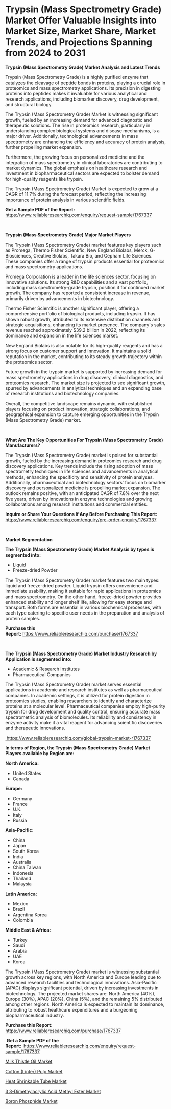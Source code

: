<p><h1>Trypsin (Mass Spectrometry Grade) Market Offer Valuable Insights into Market Size, Market Share, Market Trends, and Projections Spanning from 2024 to 2031</h1></p><p><strong>Trypsin (Mass Spectrometry Grade) Market Analysis and Latest Trends</strong></p>
<p><p>Trypsin (Mass Spectrometry Grade) is a highly purified enzyme that catalyzes the cleavage of peptide bonds in proteins, playing a crucial role in proteomics and mass spectrometry applications. Its precision in digesting proteins into peptides makes it invaluable for various analytical and research applications, including biomarker discovery, drug development, and structural biology.</p><p>The Trypsin (Mass Spectrometry Grade) Market is witnessing significant growth, fueled by an increasing demand for advanced diagnostic and therapeutic solutions. The rise in proteomics research, particularly in understanding complex biological systems and disease mechanisms, is a major driver. Additionally, technological advancements in mass spectrometry are enhancing the efficiency and accuracy of protein analysis, further propelling market expansion.</p><p>Furthermore, the growing focus on personalized medicine and the integration of mass spectrometry in clinical laboratories are contributing to market dynamics. The global emphasis on healthcare research and investment in biopharmaceutical sectors are expected to bolster demand for high-quality reagents like trypsin.</p><p>The Trypsin (Mass Spectrometry Grade) Market is expected to grow at a CAGR of 11.7% during the forecast period, reflecting the increasing importance of protein analysis in various scientific fields.</p></p>
<p><strong>Get a Sample PDF of the Report:&nbsp;</strong> <a href="https://www.reliableresearchiq.com/enquiry/request-sample/1767337?utm_campaign=1136&utm_medium=2&utm_source=Github&utm_content=ia&utm_term=09102024&utm_id=trypsin-mass-spectrometry-grade">https://www.reliableresearchiq.com/enquiry/request-sample/1767337</a></p>
<p>&nbsp;</p>
<p><strong>Trypsin (Mass Spectrometry Grade) Major Market Players</strong></p>
<p><p>The Trypsin (Mass Spectrometry Grade) market features key players such as Promega, Thermo Fisher Scientific, New England Biolabs, Merck, G-Biosciences, Creative Biolabs, Takara Bio, and Cepham Life Sciences. These companies offer a range of trypsin products essential for proteomics and mass spectrometry applications.</p><p>Promega Corporation is a leader in the life sciences sector, focusing on innovative solutions. Its strong R&D capabilities and a vast portfolio, including mass spectrometry-grade trypsin, position it for continued market growth. The company has reported a consistent increase in revenue, primarily driven by advancements in biotechnology.</p><p>Thermo Fisher Scientific is another significant player, offering a comprehensive portfolio of biological products, including trypsin. It has shown robust growth, attributed to its extensive distribution channels and strategic acquisitions, enhancing its market presence. The company's sales revenue reached approximately $39.2 billion in 2022, reflecting its dominance and expansion in the life sciences market.</p><p>New England Biolabs is also notable for its high-quality reagents and has a strong focus on customer support and innovation. It maintains a solid reputation in the market, contributing to its steady growth trajectory within the proteomics sector.</p><p>Future growth in the trypsin market is supported by increasing demand for mass spectrometry applications in drug discovery, clinical diagnostics, and proteomics research. The market size is projected to see significant growth, spurred by advancements in analytical techniques and an expanding base of research institutions and biotechnology companies.</p><p>Overall, the competitive landscape remains dynamic, with established players focusing on product innovation, strategic collaborations, and geographical expansion to capture emerging opportunities in the Trypsin (Mass Spectrometry Grade) market.</p></p>
<p>&nbsp;</p>
<p><strong>What Are The Key Opportunities For Trypsin (Mass Spectrometry Grade) Manufacturers?</strong></p>
<p><p>The Trypsin (Mass Spectrometry Grade) market is poised for substantial growth, fueled by the increasing demand in proteomics research and drug discovery applications. Key trends include the rising adoption of mass spectrometry techniques in life sciences and advancements in analytical methods, enhancing the specificity and sensitivity of protein analyses. Additionally, pharmaceutical and biotechnology sectors' focus on biomarker discovery and personalized medicine is propelling market expansion. The outlook remains positive, with an anticipated CAGR of 7.8% over the next five years, driven by innovations in enzyme technologies and growing collaborations among research institutions and commercial entities.</p></p>
<p><strong>Inquire or Share Your Questions If Any Before Purchasing This Report:</strong> <a href="https://www.reliableresearchiq.com/enquiry/pre-order-enquiry/1767337?utm_campaign=1136&utm_medium=2&utm_source=Github&utm_content=ia&utm_term=09102024&utm_id=trypsin-mass-spectrometry-grade">https://www.reliableresearchiq.com/enquiry/pre-order-enquiry/1767337</a></p>
<p>&nbsp;</p>
<p><strong>Market Segmentation</strong></p>
<p><strong>The Trypsin (Mass Spectrometry Grade) Market Analysis by types is segmented into:</strong></p>
<p><ul><li>Liquid</li><li>Freeze-dried Powder</li></ul></p>
<p><p>The Trypsin (Mass Spectrometry Grade) market features two main types: liquid and freeze-dried powder. Liquid trypsin offers convenience and immediate usability, making it suitable for rapid applications in proteomics and mass spectrometry. On the other hand, freeze-dried powder provides enhanced stability and longer shelf life, allowing for easy storage and transport. Both forms are essential in various biochemical processes, with each type catering to specific user needs in the preparation and analysis of protein samples.</p></p>
<p><strong>Purchase this Report:&nbsp;</strong><a href="https://www.reliableresearchiq.com/purchase/1767337?utm_campaign=1136&utm_medium=2&utm_source=Github&utm_content=ia&utm_term=09102024&utm_id=trypsin-mass-spectrometry-grade">https://www.reliableresearchiq.com/purchase/1767337</a></p>
<p>&nbsp;</p>
<p><strong>The Trypsin (Mass Spectrometry Grade) Market Industry Research by Application is segmented into:</strong></p>
<p><ul><li>Academic & Research Institutes</li><li>Pharmaceutical Companies</li></ul></p>
<p><p>The Trypsin (Mass Spectrometry Grade) market serves essential applications in academic and research institutes as well as pharmaceutical companies. In academic settings, it is utilized for protein digestion in proteomics studies, enabling researchers to identify and characterize proteins at a molecular level. Pharmaceutical companies employ high-purity trypsin for drug development and quality control, ensuring accurate mass spectrometric analysis of biomolecules. Its reliability and consistency in enzyme activity make it a vital reagent for advancing scientific discoveries and therapeutic innovations.</p></p>
<p><a href="https://www.reliableresearchiq.com/global-trypsin-market-r1767337?utm_campaign=1136&utm_medium=2&utm_source=Github&utm_content=ia&utm_term=09102024&utm_id=trypsin-mass-spectrometry-grade">&nbsp;https://www.reliableresearchiq.com/global-trypsin-market-r1767337</a></p>
<p><strong>In terms of Region, the Trypsin (Mass Spectrometry Grade) Market Players available by Region are:</strong></p>
<p>
    <p> <strong> North America: </strong>
        <ul>
            <li>United States</li>
            <li>Canada</li>
        </ul>
        </p> 
    <p> <strong> Europe: </strong>
        <ul>
            <li>Germany</li>
            <li>France</li>
            <li>U.K.</li>
            <li>Italy</li>
            <li>Russia</li>
        </ul>
        </p> 
    <p> <strong> Asia-Pacific: </strong>
        <ul>
            <li>China</li>
            <li>Japan</li>
            <li>South Korea</li>
            <li>India</li>
            <li>Australia</li>
            <li>China Taiwan</li>
            <li>Indonesia</li>
            <li>Thailand</li>
            <li>Malaysia</li>
        </ul>
        </p> 
    <p> <strong> Latin America: </strong>
        <ul>
            <li>Mexico</li>
            <li>Brazil</li>
            <li>Argentina Korea</li>
            <li>Colombia</li>
        </ul>
        </p> 
    <p> <strong> Middle East & Africa: </strong>
        <ul>
            <li>Turkey</li>
            <li>Saudi</li>
            <li>Arabia</li>
            <li>UAE</li>
            <li>Korea</li>
        </ul>
    </p>
    </p>
<p><p>The Trypsin (Mass Spectrometry Grade) market is witnessing substantial growth across key regions, with North America and Europe leading due to advanced research facilities and technological innovations. Asia-Pacific (APAC) displays significant potential, driven by increasing investments in biotechnology. The projected market shares are: North America (40%), Europe (30%), APAC (20%), China (5%), and the remaining 5% distributed among other regions. North America is expected to maintain its dominance, attributing to robust healthcare expenditures and a burgeoning biopharmaceutical industry.</p></p>
<p><strong>Purchase this Report: </strong><a href="https://www.reliableresearchiq.com/purchase/1767337?utm_campaign=1136&utm_medium=2&utm_source=Github&utm_content=ia&utm_term=09102024&utm_id=trypsin-mass-spectrometry-grade">https://www.reliableresearchiq.com/purchase/1767337</a></p>
<p>&nbsp;<strong>Get a Sample PDF of the Report:&nbsp;&nbsp;</strong><a href="https://www.reliableresearchiq.com/enquiry/request-sample/1767337?utm_campaign=1136&utm_medium=2&utm_source=Github&utm_content=ia&utm_term=09102024&utm_id=trypsin-mass-spectrometry-grade">https://www.reliableresearchiq.com/enquiry/request-sample/1767337</a></p>
<p><strong></strong></p>
<p><p><a href="https://issuu.com/reportprime-2/docs/milk-thistle-oil-market-size-2030.p_115d487ed4c5b4?utm_campaign=1136&utm_medium=2&utm_source=Github&utm_content=ia&utm_term=09102024&utm_id=trypsin-mass-spectrometry-grade">Milk Thistle Oil Market</a></p><p><a href="https://github.com/greggdurhan6d03/Market-Research-Report-List-1/blob/main/cotton-linter-pulp-market.md?utm_campaign=1136&utm_medium=2&utm_source=Github&utm_content=ia&utm_term=09102024&utm_id=trypsin-mass-spectrometry-grade">Cotton (Linter) Pulp Market</a></p><p><a href="https://www.linkedin.com/pulse/heat-shrinkable-tube-market-investigation-industry-evolution-hjuke?utm_campaign=1136&utm_medium=2&utm_source=Github&utm_content=ia&utm_term=09102024&utm_id=trypsin-mass-spectrometry-grade">Heat Shrinkable Tube Market</a></p><p><a href="https://github.com/twableoafc/Market-Research-Report-List-1/blob/main/33-dimethylacrylic-acid-methyl-ester-market.md?utm_campaign=1136&utm_medium=2&utm_source=Github&utm_content=ia&utm_term=09102024&utm_id=trypsin-mass-spectrometry-grade">3,3-Dimethylacrylic Acid Methyl Ester Market</a></p><p><a href="https://www.linkedin.com/pulse/boron-phosphide-market-analysis-product-segmentation-vkpue?utm_campaign=1136&utm_medium=2&utm_source=Github&utm_content=ia&utm_term=09102024&utm_id=trypsin-mass-spectrometry-grade">Boron Phosphide Market</a></p></p>